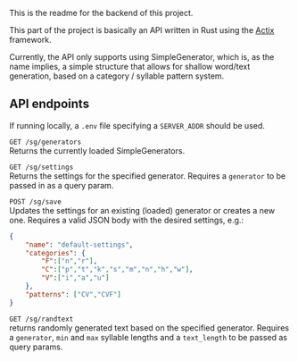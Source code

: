 This is the readme for the backend of this project.  

This part of the project is basically an API written in Rust using the
[Actix](https://github.com/actix/actix-web) framework.  

Currently, the API only supports using SimpleGenerator, which is, as the name
implies, a simple structure that allows for shallow word/text generation, based
on a category / syllable pattern system.  

## API endpoints

If running locally, a ```.env``` file specifying a ```SERVER_ADDR``` should be
used.  

```GET /sg/generators```  
Returns the currently loaded SimpleGenerators.  

```GET /sg/settings```  
Returns the settings for the specified generator. Requires a ```generator``` to 
be passed in as a query param.  

```POST /sg/save```  
Updates the settings for an existing (loaded) generator or creates a new one.
Requires a valid JSON body with the desired settings, e.g.:  
```json
{
    "name": "default-settings",
    "categories": {
        "F":["n","r"],
        "C":["p","t","k","s","m","n","h","w"],
        "V":["i","a","u"]
    },
    "patterns": ["CV","CVF"]
}
```

```GET /sg/randtext```  
returns randomly generated text based on the specified generator. Requires a
```generator```, ```min``` and ```max``` syllable lengths and a ```text_length``` 
to be passed as query params.  
